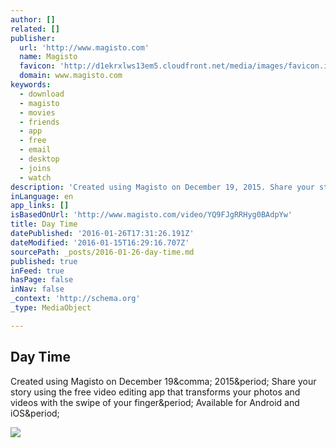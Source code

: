 ```yaml
---
author: []
related: []
publisher:
  url: 'http://www.magisto.com'
  name: Magisto
  favicon: 'http://d1ekrxlws13em5.cloudfront.net/media/images/favicon.ico'
  domain: www.magisto.com
keywords:
  - download
  - magisto
  - movies
  - friends
  - app
  - free
  - email
  - desktop
  - joins
  - watch
description: 'Created using Magisto on December 19, 2015. Share your story using the free video editing app that transforms your photos and videos with the swipe of your finger. Available for Android and iOS.'
inLanguage: en
app_links: []
isBasedOnUrl: 'http://www.magisto.com/video/YQ9FJgRRHyg0BAdpYw'
title: Day Time
datePublished: '2016-01-26T17:31:26.191Z'
dateModified: '2016-01-15T16:29:16.707Z'
sourcePath: _posts/2016-01-26-day-time.md
published: true
inFeed: true
hasPage: false
inNav: false
_context: 'http://schema.org'
_type: MediaObject

---
```

<article style=""><h1>Day Time</h1><p>Created using Magisto on December 19&amp;comma; 2015&amp;period; Share your story using the free video editing app that transforms your photos and videos with the swipe of your finger&amp;period; Available for Android and iOS&amp;period;</p><img src="http://d3im4g4qkg9lj9.cloudfront.net/YQ9FJgRRHyg0BAdpYw" /></article>